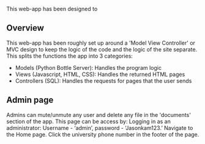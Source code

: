 This web-app has been designed to 

## Overview ##

This web-app has been roughly set up around a 'Model View Controller' or MVC design to keep the logic of the code and the logic of the site separate. This splits the functions the app into 3 categories:

- Models (Python Bottle Server): Handles the program logic
- Views (Javascript, HTML, CSS): Handles the returned HTML pages
- Controllers (SQL): Handles the requests for pages that the user sends

## Admin page ##

Admins can mute/unmute any user and delete any file in the 'documents' section of the app.
	This page can be access by:
    Logging in as an administrator: Username - ‘admin’, password - ‘Jasonkam123.’
    Navigate to the Home page.
    Click the university phone number in the footer of the page.
